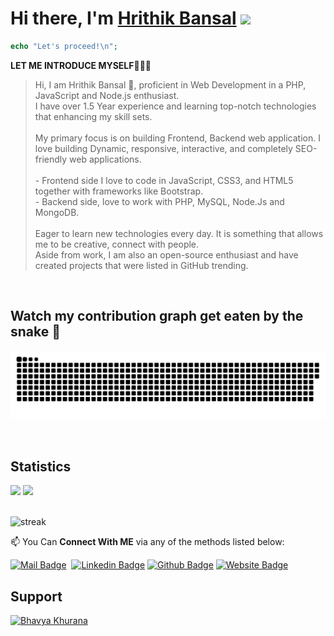 # Hi there,  I'm [Hrithik Bansal](https://hrithikbansal.epizy.com) <img src="https://media.giphy.com/media/hvRJCLFzcasrR4ia7z/giphy.gif" width="25px">
```php
echo "Let's proceed!\n";
```

**LET ME INTRODUCE MYSELF🧑🏻‍💻** <br>
> Hi, I am Hrithik Bansal 👋, proficient in Web Development in a PHP, JavaScript and Node.js enthusiast.
<br> I have over 1.5 Year experience and learning top-notch technologies that enhancing my skill sets.
<br><br>My primary focus is on building Frontend, Backend web application. I love building Dynamic, responsive, interactive, and completely SEO-friendly web applications. 
<br><br> - Frontend side I love to code in JavaScript, CSS3, and HTML5 together with frameworks like Bootstrap. 
<br> - Backend side, love to work with PHP, MySQL, Node.Js and MongoDB.
<br><br>Eager to learn new technologies every day. It is something that allows me to be creative, connect with people.
<br> Aside from work, I am also an open-source enthusiast and have created projects that were listed in GitHub trending.<br>

<br/>

## Watch my contribution graph get eaten by the snake 🐍
<p align="center">
  <img src="https://github.com/Hrithik1122/Hrithik1122/blob/output/github-contribution-grid-snake-dark.svg" alt="snake">
</p>

<br/>

## Statistics
 <div>
 <img height="180em" src="https://github-readme-stats.vercel.app/api?username=hrithik1122&show_icons=true&theme=midnight-purple&hide_border=true&&count_private=true&include_all_commits=true" />
  <img height="180em" src="https://github-readme-stats.vercel.app/api/top-langs/?username=hrithik1122&exclude_repo=KNN-Image-Classification&show_icons=true&theme=midnight-purple&hide_border=true&layout=compact&langs_count=8"/>
</div>

<br/>

![streak](https://github-readme-streak-stats.herokuapp.com/?user=hrithik1122&theme=highcontrast&hide_border=true&currStreakLabel=8e00d5&fire=fffff1&ring=8e00d7)

📫 You Can **Connect With ME** via any of the methods listed below:

[![Mail Badge](https://img.shields.io/badge/-Connectwithhrithik-c0392b?style=flat&labelColor=c0392b&logo=gmail&logoColor=white)](mailto:connectwithhrithik@gmail.com)&nbsp;
[![Linkedin Badge](https://img.shields.io/badge/-Hrithikban-blue?style=flat-square&logo=Linkedin&logoColor=white&link=https://www.linkedin.com/in/hrithikban/)](https://www.linkedin.com/in/hrithikban/)
[![Github Badge](https://img.shields.io/badge/-Hrithik1122-black?style=flat-square&logo=github&logoColor=white&link=https://github.com/hrithik1122/)](https://github.com/hrithik1122/)
[![Website Badge](https://img.shields.io/badge/-hrithikbansal.epizy.com-blue?style=flat-square&logo=google-chrome&logoColor=white&link=http://hrithikbansal.epizy.com/)](http://hrithikbansal.epizy.com/) 

## Support
<a href="https://www.buymeacoffee.com/hrithikbansal" target='_blank'> 
    <img src="https://www.buymeacoffee.com/assets/img/guidelines/download-assets-sm-1.svg" height="50" width="150" alt="Bhavya Khurana" ></img>
</a>
